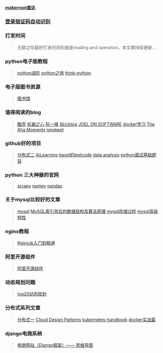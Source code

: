 #### [makerroot直达](https://www.makerroot.com/detail/26 "makerroot直达")

### [登录验证码自动识别](https://www.makerroot.com/detail/35 "登录验证码自动识别")

### 打发时间

> 无聊之际最好打发时间的就是reading and operation，本文章持续更新...

### python电子版教程

> [python进阶](https://eastlakeside.gitbook.io/interpy-zh/ "python进阶")
> [python之旅](https://funhacks.gitbooks.io/explore-python/ "python之旅")
> [think-python](https://cycleuser.gitbooks.io/think-python/content/ "think-python")

### 电子版图书资源

> [图书馆](http://www.banshujiang.cn/ "图书馆")

### 值得阅读的blog

> [酷壳](https://www.coolshell.cn/ "酷壳")
> [机器之心](https://www.jiqizhixin.com/ "机器之心")
> [阮一峰](http://www.ruanyifeng.com/home.html "阮一峰")
> [四火blog](https://www.raychase.net/resources "四火blog")
> [JOEL ON SOFTWARE](https://www.joelonsoftware.com/ "JOEL ON SOFTWARE")
> [docker学习](https://yeasy.gitbooks.io/docker_practice/ "docker学习")
> [The Aha Moments](http://www.matrix67.com/blog/ "The Aha Moments")
> [jonskeet](https://codeblog.jonskeet.uk/ "jonskeet")
### github好的项目

> [分布式二](https://github.com/aphyr/distsys-class "分布式二")
> [AiLearning](https://github.com/apachecn/AiLearning "AiLearning")
> [haoel的leetcode](https://github.com/haoel/leetcode "haoel的leetcode")
> [data analysis](https://github.com/wesm/pydata-book "data analysis")
> [python面试基础题目](https://github.com/taizilongxu/interview_python,'python面试基础题目')

### python 三大神器的官网

> [scrapy](https://scrapy-chs.readthedocs.io/zh_CN/1.0/index.html "scrapy")
> [numpy](https://www.numpy.org.cn/ "numpy")
> [pandas](https://www.pypandas.cn/ "pandas")

### 关于mysql比较好的文章
> [mysql](https://www.cnblogs.com/itdragon/p/8146439.html "mysql")
> [MySQL索引背后的数据结构及算法原理](http://blog.codinglabs.org/articles/theory-of-mysql-index.html "MySQL索引背后的数据结构及算法原理")
> [mysql存储过程](http://www.ittxx.cn/view/297 "mysql存储过程")
> [mysql高级特性](https://juejin.im/post/59ec554c5188255b5b2acd51 "mysql高级特性")

### nginx教程

> [Nginx从入门到精通](http://tengine.taobao.org/book/ "Nginx从入门到精通")

### 阿里开源组件
> [阿里开源组件](https://fusion.design/component/doc/102 "阿里开源组件")
### 动态规划问题

> [top20动态规划](https://www.geeksforgeeks.org/top-20-dynamic-programming-interview-questions/ "top20动态规划")

### 分布式系列文章

> [分布式一](http://www.aosabook.org/en/distsys.html "分布式一")
> [Cloud Design Patterns](https://docs.microsoft.com/en-us/azure/architecture/patterns/ "Cloud Design Patterns")
> [kubernetes-handbook](https://jimmysong.io/kubernetes-handbook/ "kubernetes-handbook")
> [docker实战篇](https://docker-curriculum.com/#sf-food-trucks "docker实战篇")

### django电商系统

> [电商网站（Django框架）—— 思维导图](https://blog.csdn.net/xun527/article/details/78376340?locationNum=9&fps=1 "电商网站（Django框架）—— 思维导图")


